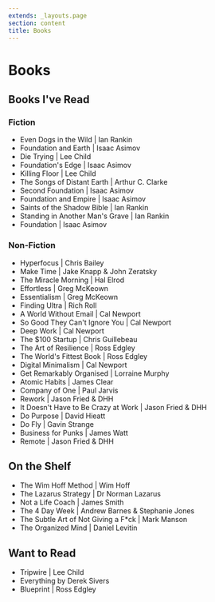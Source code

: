 ```yaml
---
extends: _layouts.page
section: content
title: Books
---
```

# Books

## Books I've Read

### Fiction

* Even Dogs in the Wild | Ian Rankin
* Foundation and Earth | Isaac Asimov
* Die Trying | Lee Child
* Foundation's Edge | Isaac Asimov
* Killing Floor | Lee Child
* The Songs of Distant Earth | Arthur C. Clarke
* Second Foundation | Isaac Asimov
* Foundation and Empire | Isaac Asimov
* Saints of the Shadow Bible | Ian Rankin
* Standing in Another Man's Grave | Ian Rankin
* Foundation | Isaac Asimov

### Non-Fiction

* Hyperfocus | Chris Bailey
* Make Time | Jake Knapp & John Zeratsky
* The Miracle Morning | Hal Elrod
* Effortless | Greg McKeown
* Essentialism | Greg McKeown
* Finding Ultra | Rich Roll
* A World Without Email | Cal Newport
* So Good They Can't Ignore You | Cal Newport
* Deep Work | Cal Newport
* The $100 Startup | Chris Guillebeau
* The Art of Resilience | Ross Edgley
* The World's Fittest Book | Ross Edgley
* Digital Minimalism | Cal Newport
* Get Remarkably Organised | Lorraine Murphy
* Atomic Habits | James Clear
* Company of One | Paul Jarvis
* Rework | Jason Fried & DHH
* It Doesn't Have to Be Crazy at Work | Jason Fried & DHH
* Do Purpose | David Hieatt
* Do Fly | Gavin Strange
* Business for Punks | James Watt
* Remote | Jason Fried & DHH

## On the Shelf

* The Wim Hoff Method | Wim Hoff
* The Lazarus Strategy | Dr Norman Lazarus
* Not a Life Coach | James Smith
* The 4 Day Week | Andrew Barnes & Stephanie Jones
* The Subtle Art of Not Giving a F*ck | Mark Manson
* The Organized Mind | Daniel Levitin

## Want to Read

* Tripwire | Lee Child
* Everything by Derek Sivers
* Blueprint | Ross Edgley
